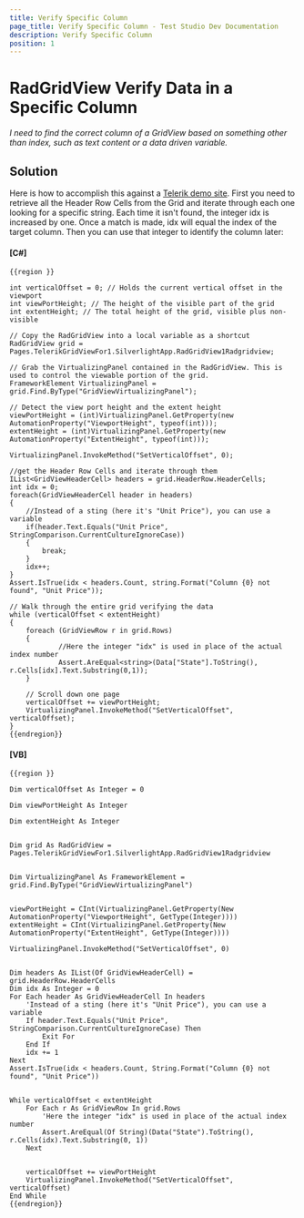 ```yaml
---
title: Verify Specific Column
page_title: Verify Specific Column - Test Studio Dev Documentation
description: Verify Specific Column
position: 1
---
```

# RadGridView Verify Data in a Specific Column #

*I need to find the correct column of a GridView based on something other than index, such as text content or a data driven variable.*

## Solution ##

Here is how to accomplish this against a <a href="http://demos.telerik.com/silverlight/#GridView/Totals" target="_blank">Telerik demo site</a>. First you need to retrieve all the Header Row Cells from the Grid and iterate through each one looking for a specific string. Each time it isn't found, the integer idx is increased by one. Once a match is made, idx will equal the index of the target column. Then you can use that integer to identify the column later:

#### __[C#]__

    {{region }}

    int verticalOffset = 0; // Holds the current vertical offset in the viewport
    int viewPortHeight; // The height of the visible part of the grid
    int extentHeight; // The total height of the grid, visible plus non-visible
    
    // Copy the RadGridView into a local variable as a shortcut
    RadGridView grid = Pages.TelerikGridViewFor1.SilverlightApp.RadGridView1Radgridview;
    
    // Grab the VirtualizingPanel contained in the RadGridView. This is used to control the viewable portion of the grid.
    FrameworkElement VirtualizingPanel = grid.Find.ByType("GridViewVirtualizingPanel");
    
    // Detect the view port height and the extent height
    viewPortHeight = (int)VirtualizingPanel.GetProperty(new AutomationProperty("ViewportHeight", typeof(int)));
    extentHeight = (int)VirtualizingPanel.GetProperty(new AutomationProperty("ExtentHeight", typeof(int)));
    
    VirtualizingPanel.InvokeMethod("SetVerticalOffset", 0);
    
    //get the Header Row Cells and iterate through them
    IList<GridViewHeaderCell> headers = grid.HeaderRow.HeaderCells;
    int idx = 0; 
    foreach(GridViewHeaderCell header in headers)
    {
        //Instead of a sting (here it's "Unit Price"), you can use a variable
        if(header.Text.Equals("Unit Price", StringComparison.CurrentCultureIgnoreCase))  
        {
            break;
        }
        idx++; 
    }
    Assert.IsTrue(idx < headers.Count, string.Format("Column {0} not found", "Unit Price"));
        
    // Walk through the entire grid verifying the data
    while (verticalOffset < extentHeight)
    {
        foreach (GridViewRow r in grid.Rows)
        {
                //Here the integer "idx" is used in place of the actual index number 
                Assert.AreEqual<string>(Data["State"].ToString(), r.Cells[idx].Text.Substring(0,1));
        }
    
        // Scroll down one page
        verticalOffset += viewPortHeight;
        VirtualizingPanel.InvokeMethod("SetVerticalOffset", verticalOffset);
    }
    {{endregion}}

#### __[VB]__

    {{region }}

    Dim verticalOffset As Integer = 0

    Dim viewPortHeight As Integer

    Dim extentHeight As Integer
    

    Dim grid As RadGridView = Pages.TelerikGridViewFor1.SilverlightApp.RadGridView1Radgridview
    

    Dim VirtualizingPanel As FrameworkElement = grid.Find.ByType("GridViewVirtualizingPanel")
    

    viewPortHeight = CInt(VirtualizingPanel.GetProperty(New AutomationProperty("ViewportHeight", GetType(Integer))))
    extentHeight = CInt(VirtualizingPanel.GetProperty(New AutomationProperty("ExtentHeight", GetType(Integer))))
    
    VirtualizingPanel.InvokeMethod("SetVerticalOffset", 0)
    

    Dim headers As IList(Of GridViewHeaderCell) = grid.HeaderRow.HeaderCells
    Dim idx As Integer = 0
    For Each header As GridViewHeaderCell In headers
        'Instead of a sting (here it's "Unit Price"), you can use a variable
        If header.Text.Equals("Unit Price", StringComparison.CurrentCultureIgnoreCase) Then
            Exit For
        End If
        idx += 1
    Next
    Assert.IsTrue(idx < headers.Count, String.Format("Column {0} not found", "Unit Price"))
    

    While verticalOffset < extentHeight
        For Each r As GridViewRow In grid.Rows
            'Here the integer "idx" is used in place of the actual index number 
            Assert.AreEqual(Of String)(Data("State").ToString(), r.Cells(idx).Text.Substring(0, 1))
        Next
    
        
        verticalOffset += viewPortHeight
        VirtualizingPanel.InvokeMethod("SetVerticalOffset", verticalOffset)
    End While
    {{endregion}}



